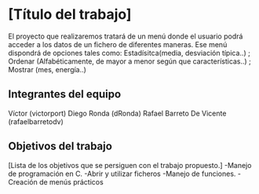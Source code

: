 # [Título del trabajo]

El proyecto que realizaremos tratará de un menú donde el usuario podrá acceder a los datos de un fichero de diferentes maneras. Ese menú dispondrá de opciones tales como: Estadísitca(media, desviación típica..) ; Ordenar (Alfabéticamente, de mayor a menor según que características..) ; Mostrar (mes, energía..)
## Integrantes del equipo

Víctor          (victorport)
Diego Ronda      (dRonda)
Rafael Barreto De Vicente (rafaelbarretodv)

## Objetivos del trabajo

[Lista de los objetivos que se persiguen con el trabajo propuesto.]
-Manejo de programación en C.
-Abrir y utilizar ficheros
-Manejo de funciones.
-Creación de menús prácticos
